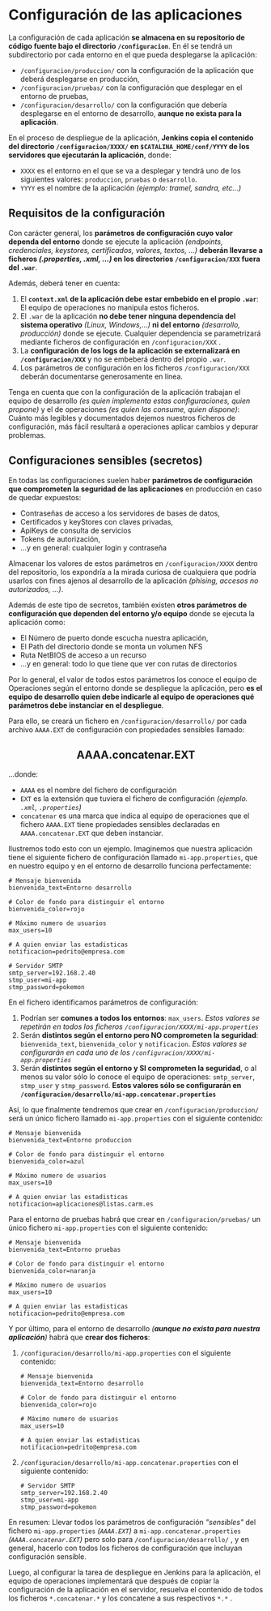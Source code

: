 # Configuración de las aplicaciones

La configuración de cada aplicación **se  almacena en su repositorio de código fuente bajo el directorio ```/configuracion```**. En él se tendrá un subdirectorio por cada entorno en el que pueda desplegarse la aplicación:

* ```/configuracion/produccion/``` con la configuración de la aplicación que deberá desplegarse en producción,
* ```/configuracion/pruebas/``` con la configuración que desplegar en el entorno de pruebas,
* ```/configuracion/desarrollo/``` con la configuración que debería desplegarse en el entorno de desarrollo, **aunque no exista para la aplicación**. 

En el proceso de despliegue de la aplicación, **Jenkins copia el contenido del directorio ```/configuracion/XXXX/``` en ```$CATALINA_HOME/conf/YYYY``` de los servidores que ejecutarán la aplicación**, donde:

* ```XXXX``` es el entorno en el que se va a desplegar y tendrá uno de los siguientes valores: ```produccion```, ```pruebas``` o ```desarrollo```.
*  ```YYYY``` es el nombre de la aplicación *(ejemplo: tramel, sandra, etc...)*


## Requisitos de la configuración

Con carácter general,  los **parámetros de configuración cuyo valor dependa del entorno** donde se ejecute la aplicación *(endpoints, credenciales, keystores, certificados, valores, textos, ...)* **deberán llevarse a ficheros *(.properties, .xml, ...)* en los directorios  ```/configuracion/XXX``` fuera del ```.war```**.

Además, deberá tener en cuenta:

1. El  **```context.xml``` de la aplicación debe estar embebido en el propio ```.war```**: El equipo de operaciones no manipula estos ficheros.
2. El ```.war``` de la aplicación **no debe tener ninguna dependencia del sistema operativo** *(Linux, Windows,...)* **ni del entorno** *(desarrollo, producción)* donde se ejecute. Cualquier dependencia se parametrizará mediante ficheros de configuración en ```/configuracion/XXX``` .
3. La **configuración de los logs de la aplicación se externalizará en ```/configuracion/XXX```** y no se embeberá dentro del propio  ```.war```.
4. Los parámetros de configuración en los ficheros  ```/configuracion/XXX``` deberán documentarse generosamente en línea.

Tenga en cuenta que con la configuración de la aplicación trabajan el equipo de desarrollo *(es quien implementa estas configuraciones, quien propone)* y el de operaciones *(es quien las consume, quien dispone)*: Cuánto más legibles  y documentados dejemos nuestros ficheros de configuración, más fácil resultará a operaciones aplicar cambios  y depurar problemas.

## Configuraciones sensibles (secretos)

En todas las configuraciones suelen haber **parámetros de configuración que comprometen la seguridad de las aplicaciones** en producción en caso de quedar expuestos: 

* Contraseñas de acceso a los servidores de bases de datos,
* Certificados y keyStores con claves privadas,
* ApiKeys de consulta de servicios
* Tokens de autorización,
* ...y en general: cualquier login y contraseña

Almacenar los valores de estos parámetros en ```/configuracion/XXXX``` dentro del repositorio, los expondría a la mirada curiosa de cualquiera que  podría usarlos con fines ajenos al desarrollo de la aplicación *(phising, accesos no autorizados, ...)*.

Además de este tipo de secretos, también existen **otros parámetros de configuración que dependen del entorno y/o equipo** donde se ejecuta la aplicación como:

* El Número de puerto donde escucha nuestra aplicación,
* El Path del directorio donde se monta un volumen NFS
* Ruta NetBIOS de acceso a un recurso
* ...y en general: todo lo que tiene que ver con rutas de directorios

Por lo general, el valor de todos estos parámetros los conoce el equipo de Operaciones según el entorno donde se despliegue la aplicación, pero **es el equipo de desarrollo quien debe indicarle al equipo de operaciones qué parámetros debe instanciar en el despliegue**. 

Para ello, se creará un fichero en ```/configuracion/desarrollo/``` por cada archivo ```AAAA.EXT``` de configuración  con propiedades sensibles llamado:

<h2 style="text-align: center"<code>AAAA.concatenar.EXT</code></h2>

...donde:

* ```AAAA``` es el nombre del fichero de configuración
* ```EXT``` es la extensión que tuviera el fichero de configuración *(ejemplo. ```.xml```, ```.properties```)*
* ```concatenar``` es una marca que indica al equipo de operaciones que el fichero  ```AAAA.EXT``` tiene propiedades sensibles declaradas en ```AAAA.concatenar.EXT``` que deben instanciar.


Ilustremos todo esto con un ejemplo. Imaginemos que nuestra aplicación tiene el siguiente fichero de configuración llamado  ```mi-app.properties```, que en nuestro equipo y en el entorno de desarrollo funciona perfectamente:

```
# Mensaje bienvenida
bienvenida_text=Entorno desarrollo

# Color de fondo para distinguir el entorno
bienvenida_color=rojo

# Máximo numero de usuarios
max_users=10

# A quien enviar las estadisticas
notificacion=pedrito@empresa.com

# Servidor SMTP
smtp_server=192.168.2.40
stmp_user=mi-app
stmp_password=pokemon
```

En el fichero identificamos parámetros de configuración: 

1. Podrían ser  **comunes a todos los entornos**: ```max_users```.  *Estos valores se repetirán en todos los ficheros ```/configuracion/XXXX/mi-app.properties```*
2. Serán **distintos según el entorno pero NO comprometen la seguridad**: ```bienvenida_text```, ```bienvenida_color``` y ```notificacion```. *Estos valores se configurarán en cada uno de los ```/configuracion/XXXX/mi-app.properties```*
3. Serán **distintos según el entorno y SI comprometen la seguridad**, o al menos su valor sólo lo conoce el equipo de operaciones: ```smtp_server```, ```stmp_user``` y ```stmp_password```. **Estos valores sólo se configurarán en  ```/configuracion/desarrollo/mi-app.concatenar.properties```**

Así, lo que finalmente tendremos que crear en ```/configuracion/produccion/``` será un único fichero llamado ```mi-app.properties``` con el siguiente contenido:

```
# Mensaje bienvenida
bienvenida_text=Entorno produccion

# Color de fondo para distinguir el entorno
bienvenida_color=azul

# Máximo numero de usuarios
max_users=10

# A quien enviar las estadisticas
notificacion=aplicaciones@listas.carm.es
```

Para el entorno de pruebas habrá que crear en ```/configuracion/pruebas/``` un único fichero ```mi-app.properties``` con el siguiente contenido:

```
# Mensaje bienvenida
bienvenida_text=Entorno pruebas

# Color de fondo para distinguir el entorno
bienvenida_color=naranja

# Máximo numero de usuarios
max_users=10

# A quien enviar las estadisticas
notificacion=pedrito@empresa.com
```

Y por último, para el entorno de desarrollo *(**aunque no exista para nuestra aplicación**)*   habrá que **crear dos ficheros**:

1. ```/configuracion/desarrollo/mi-app.properties``` con el siguiente contenido:

	```
	# Mensaje bienvenida
	bienvenida_text=Entorno desarrollo
	
	# Color de fondo para distinguir el entorno
	bienvenida_color=rojo
	
	# Máximo numero de usuarios
	max_users=10
	
	# A quien enviar las estadisticas
	notificacion=pedrito@empresa.com
	```

2. ```/configuracion/desarrollo/mi-app.concatenar.properties``` con el siguiente contenido:

	```
	# Servidor SMTP
	smtp_server=192.168.2.40
	stmp_user=mi-app
	stmp_password=pokemon
	```

En resumen: Llevar todos los parámetros de configuración *"sensibles"* del fichero  ```mi-app.properties```  *(```AAAA.EXT```)*  a  ```mi-app.concatenar.properties```  *(```AAAA.concatenar.EXT```)* pero solo para ```/configuracion/desarrollo/``` , y en general, hacerlo con todos los ficheros de configuración que incluyan configuración sensible.


Luego, al configurar la tarea de despliegue en Jenkins para la aplicación, el equipo de operaciones implementará que después de copiar la configuración de la aplicación en el servidor,  resuelva el contenido de todos los ficheros ```*.concatenar.*``` y los concatene a sus respectivos ```*.*``` .

